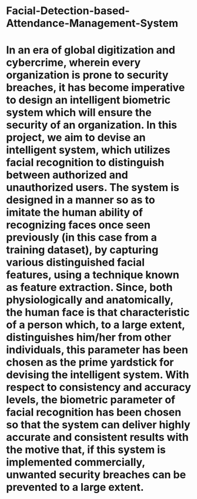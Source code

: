 # Facial-Detection-based-Attendance-Management-System
# In an era of global digitization and cybercrime, wherein every organization is prone to security breaches, it has become imperative to design an intelligent biometric system which will ensure the security of an organization. In this project, we aim to devise an intelligent system, which utilizes facial recognition to distinguish between authorized and unauthorized users. The system is designed in a manner so as to imitate the human ability of recognizing faces once seen previously (in this case from a training dataset), by capturing various distinguished facial features, using a technique known as feature extraction. Since, both physiologically and anatomically, the human face is that characteristic of a person which, to a large extent, distinguishes him/her from other individuals, this parameter has been chosen as the prime yardstick for devising the intelligent system. With respect to consistency and accuracy levels, the biometric parameter of facial recognition has been chosen so that the system can deliver highly accurate and consistent results with the motive that, if this system is implemented commercially, unwanted security breaches can be prevented to a large extent.
